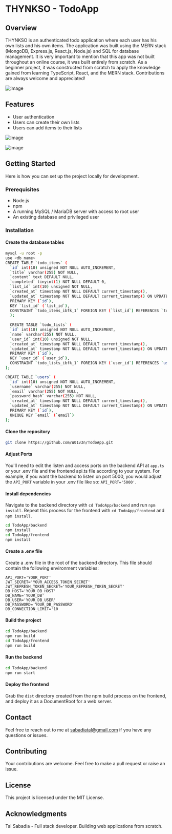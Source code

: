 # THYNKSO - TodoApp

## Overview
THYNKSO is an authenticated todo application where each user has his own lists and his own items. The application was built using the MERN stack (MongoDB, Express.js, React.js, Node.js) and SQL for database management.
It is very important to mention that this app was not built throughout an online course, it was built entirely from scratch.
As a beginner project, it was constructed from scratch to apply the knowledge gained from learning TypeScript, React, and the MERN stack. Contributions are always welcome and appreciated!

![image](https://github.com/W01v3n/TodoApp/assets/69687310/49fb8369-fbcc-4db4-bfa4-b4a4e0f637b3)

## Features
- User authentication
- Users can create their own lists
- Users can add items to their lists

![image](https://github.com/W01v3n/TodoApp/assets/69687310/b441da56-6aaa-4e6e-b9a8-8d96b76192da)

![image](https://github.com/W01v3n/TodoApp/assets/69687310/e53a083e-d21e-4571-87cd-45e1cfcf910d)


## Getting Started
Here is how you can set up the project locally for development.

### Prerequisites
- Node.js
- npm
- A running MySQL / MariaDB server with access to root user
- An existing database and privileged user

### Installation

#### Create the database tables
```bash
mysql -u root -p
use <db_name>
CREATE TABLE `todo_items` (
  `id` int(10) unsigned NOT NULL AUTO_INCREMENT,
  `title` varchar(255) NOT NULL,
  `content` text DEFAULT NULL,
  `completed` tinyint(1) NOT NULL DEFAULT 0,
  `list_id` int(10) unsigned NOT NULL,
  `created_at` timestamp NOT NULL DEFAULT current_timestamp(),
  `updated_at` timestamp NOT NULL DEFAULT current_timestamp() ON UPDATE current_timestamp(),
  PRIMARY KEY (`id`),
  KEY `list_id` (`list_id`),
  CONSTRAINT `todo_items_ibfk_1` FOREIGN KEY (`list_id`) REFERENCES `todo_lists` (`id`) ON DELETE CASCADE
  );
  
  CREATE TABLE `todo_lists` (
  `id` int(10) unsigned NOT NULL AUTO_INCREMENT,
  `name` varchar(255) NOT NULL,
  `user_id` int(10) unsigned NOT NULL,
  `created_at` timestamp NOT NULL DEFAULT current_timestamp(),
  `updated_at` timestamp NOT NULL DEFAULT current_timestamp() ON UPDATE current_timestamp(),
  PRIMARY KEY (`id`),
  KEY `user_id` (`user_id`),
  CONSTRAINT `todo_lists_ibfk_1` FOREIGN KEY (`user_id`) REFERENCES `users` (`id`) ON DELETE CASCADE
);

CREATE TABLE `users` (
  `id` int(10) unsigned NOT NULL AUTO_INCREMENT,
  `username` varchar(255) NOT NULL,
  `email` varchar(255) NOT NULL,
  `password_hash` varchar(255) NOT NULL,
  `created_at` timestamp NOT NULL DEFAULT current_timestamp(),
  `updated_at` timestamp NOT NULL DEFAULT current_timestamp() ON UPDATE current_timestamp(),
  PRIMARY KEY (`id`),
  UNIQUE KEY `email` (`email`)
);
```

#### Clone the repository
```bash
git clone https://github.com/W01v3n/TodoApp.git
```
#### Adjust Ports
You'll need to edit the listen and access ports on the backend API at `app.ts` or your .env file and the frontend api.ts file according to your system. For example, if you want the backend to listen on port 5000, you would adjust the `API_PORT` variable in your .env file like so: `API_PORT='5000'`.

#### Install dependencies
Navigate to the backend directory with `cd TodoApp/backend` and run `npm install`. Repeat this process for the frontend with `cd TodoApp/frontend` and `npm install`.
```bash
cd TodoApp/backend
npm install
cd TodoApp/frontend
npm install
```
#### Create a .env file
Create a .env file in the root of the backend directory. This file should contain the following environment variables:
```env
API_PORT='YOUR_PORT'
JWT_SECRET='YOUR_ACCESS_TOKEN_SECRET'
JWT_REFRESH_TOKEN_SECRET='YOUR_REFRESH_TOKEN_SECRET'
DB_HOST='YOUR_DB_HOST'
DB_NAME='YOUR_DB'
DB_USER='YOUR_DB_USER'
DB_PASSWORD='YOUR_DB_PASSWORD'
DB_CONNECTION_LIMIT='10
```

#### Build the project
```bash
cd TodoApp/backend
npm run build
cd TodoApp/frontend
npm run build
```

#### Run the backend
```bash
cd TodoApp/backend
npm run start
```

#### Deploy the frontend
Grab the `dist` directory created from the npm build process on the frontend, and deploy it as a DocumentRoot for a web server.


## Contact
Feel free to reach out to me at sabadiatal@gmail.com if you have any questions or issues.

## Contributing
Your contributions are welcome. Feel free to make a pull request or raise an issue.

## License
This project is licensed under the MIT License.

## Acknowledgments
Tal Sabadia - Full stack developer. Building web applications from scratch.
